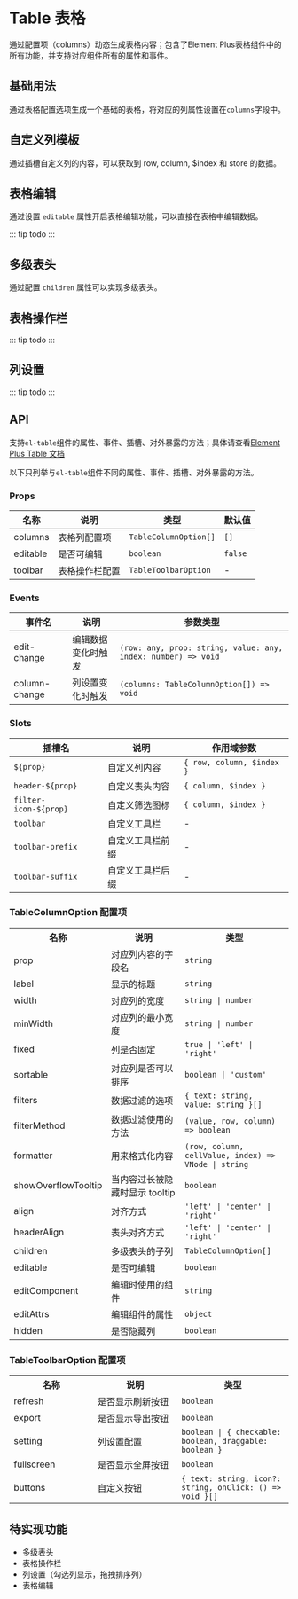 # Table 表格

通过配置项（columns）动态生成表格内容；包含了Element Plus表格组件中的所有功能，并支持对应组件所有的属性和事件。

## 基础用法

通过表格配置选项生成一个基础的表格，将对应的列属性设置在`columns`字段中。

<!-- <preview  path="../demo/table/basic.vue"></preview> -->

## 自定义列模板

通过插槽自定义列的内容，可以获取到 row, column, $index 和 store 的数据。

## 表格编辑

通过设置 `editable` 属性开启表格编辑功能，可以直接在表格中编辑数据。

::: tip
todo
:::

## 多级表头

通过配置 `children` 属性可以实现多级表头。

<preview  path="../demo/table/grouping.vue"></preview>

## 表格操作栏

::: tip
todo
:::

## 列设置

::: tip
todo
:::

## API

支持`el-table`组件的属性、事件、插槽、对外暴露的方法；具体请查看[Element Plus Table 文档](https://element-plus.org/zh-CN/component/table.html)

以下只列举与`el-table`组件不同的属性、事件、插槽、对外暴露的方法。

### Props

| 名称     | 说明           | 类型                  | 默认值  |
| -------- | -------------- | --------------------- | ------- |
| columns  | 表格列配置项   | `TableColumnOption[]` | `[]`    |
| editable | 是否可编辑     | `boolean`             | `false` |
| toolbar  | 表格操作栏配置 | `TableToolbarOption`  | -       |

### Events

| 事件名        | 说明               | 参数类型                                                      |
| ------------- | ------------------ | ------------------------------------------------------------- |
| edit-change   | 编辑数据变化时触发 | `(row: any, prop: string, value: any, index: number) => void` |
| column-change | 列设置变化时触发   | `(columns: TableColumnOption[]) => void`                      |

### Slots

| 插槽名                | 说明             | 作用域参数                |
| --------------------- | ---------------- | ------------------------- |
| `${prop}`             | 自定义列内容     | `{ row, column, $index }` |
| `header-${prop}`      | 自定义表头内容   | `{ column, $index }`      |
| `filter-icon-${prop}` | 自定义筛选图标   | `{ column, $index }`      |
| `toolbar`             | 自定义工具栏     | -                         |
| `toolbar-prefix`      | 自定义工具栏前缀 | -                         |
| `toolbar-suffix`      | 自定义工具栏后缀 | -                         |

### TableColumnOption 配置项

<table style="width: 100%;">
   <tbody>
    <tr>
        <th style="width: 30%;">名称</th>
        <th style="width: 30%;">说明</th>
        <th style="width: 40%;">类型</th>
    </tr>
    <tr>
        <td>prop</td>
        <td>对应列内容的字段名</td>
        <td><code>string</code></td>
    </tr>
    <tr>
        <td>label</td>
        <td>显示的标题</td>
        <td><code>string</code></td>
    </tr>
    <tr>
        <td>width</td>
        <td>对应列的宽度</td>
        <td><code>string | number</code></td>
    </tr>
    <tr>
        <td>minWidth</td>
        <td>对应列的最小宽度</td>
        <td><code>string | number</code></td>
    </tr>
    <tr>
        <td>fixed</td>
        <td>列是否固定</td>
        <td><code>true | 'left' | 'right'</code></td>
    </tr>
    <tr>
        <td>sortable</td>
        <td>对应列是否可以排序</td>
        <td><code>boolean | 'custom'</code></td>
    </tr>
    <tr>
        <td>filters</td>
        <td>数据过滤的选项</td>
        <td><code>{ text: string, value: string }[]</code></td>
    </tr>
    <tr>
        <td>filterMethod</td>
        <td>数据过滤使用的方法</td>
        <td><code>(value, row, column) => boolean</code></td>
    </tr>
    <tr>
        <td>formatter</td>
        <td>用来格式化内容</td>
        <td><code>(row, column, cellValue, index) => VNode | string</code></td>
    </tr>
    <tr>
        <td>showOverflowTooltip</td>
        <td>当内容过长被隐藏时显示 tooltip</td>
        <td><code>boolean</code></td>
    </tr>
    <tr>
        <td>align</td>
        <td>对齐方式</td>
        <td><code>'left' | 'center' | 'right'</code></td>
    </tr>
    <tr>
        <td>headerAlign</td>
        <td>表头对齐方式</td>
        <td><code>'left' | 'center' | 'right'</code></td>
    </tr>
    <tr>
        <td>children</td>
        <td>多级表头的子列</td>
        <td><code>TableColumnOption[]</code></td>
    </tr>
    <tr>
        <td>editable</td>
        <td>是否可编辑</td>
        <td><code>boolean</code></td>
    </tr>
    <tr>
        <td>editComponent</td>
        <td>编辑时使用的组件</td>
        <td><code>string</code></td>
    </tr>
    <tr>
        <td>editAttrs</td>
        <td>编辑组件的属性</td>
        <td><code>object</code></td>
    </tr>
    <tr>
        <td>hidden</td>
        <td>是否隐藏列</td>
        <td><code>boolean</code></td>
    </tr>
   </tbody>
</table>

### TableToolbarOption 配置项

<table style="width: 100%;">
   <tbody>
    <tr>
        <th style="width: 30%;">名称</th>
        <th style="width: 30%;">说明</th>
        <th style="width: 40%;">类型</th>
    </tr>
    <tr>
        <td>refresh</td>
        <td>是否显示刷新按钮</td>
        <td><code>boolean</code></td>
    </tr>
    <tr>
        <td>export</td>
        <td>是否显示导出按钮</td>
        <td><code>boolean</code></td>
    </tr>
    <tr>
        <td>setting</td>
        <td>列设置配置</td>
        <td><code>boolean | { checkable: boolean, draggable: boolean }</code></td>
    </tr>
    <tr>
        <td>fullscreen</td>
        <td>是否显示全屏按钮</td>
        <td><code>boolean</code></td>
    </tr>
    <tr>
        <td>buttons</td>
        <td>自定义按钮</td>
        <td><code>{ text: string, icon?: string, onClick: () => void }[]</code></td>
    </tr>
   </tbody>
</table>

## 待实现功能

- 多级表头
- 表格操作栏
- 列设置（勾选列显示，拖拽排序列）
- 表格编辑
